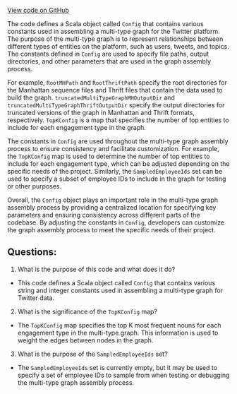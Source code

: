 [View code on GitHub](https://github.com/misbahsy/the-algorithm/src/scala/com/twitter/simclusters_v2/scio/multi_type_graph/assemble_multi_type_graph/Config.scala)

The code defines a Scala object called `Config` that contains various constants used in assembling a multi-type graph for the Twitter platform. The purpose of the multi-type graph is to represent relationships between different types of entities on the platform, such as users, tweets, and topics. The constants defined in `Config` are used to specify file paths, output directories, and other parameters that are used in the graph assembly process.

For example, `RootMHPath` and `RootThriftPath` specify the root directories for the Manhattan sequence files and Thrift files that contain the data used to build the graph. `truncatedMultiTypeGraphMHOutputDir` and `truncatedMultiTypeGraphThriftOutputDir` specify the output directories for truncated versions of the graph in Manhattan and Thrift formats, respectively. `TopKConfig` is a map that specifies the number of top entities to include for each engagement type in the graph.

The constants in `Config` are used throughout the multi-type graph assembly process to ensure consistency and facilitate customization. For example, the `TopKConfig` map is used to determine the number of top entities to include for each engagement type, which can be adjusted depending on the specific needs of the project. Similarly, the `SampledEmployeeIds` set can be used to specify a subset of employee IDs to include in the graph for testing or other purposes.

Overall, the `Config` object plays an important role in the multi-type graph assembly process by providing a centralized location for specifying key parameters and ensuring consistency across different parts of the codebase. By adjusting the constants in `Config`, developers can customize the graph assembly process to meet the specific needs of their project.
## Questions: 
 1. What is the purpose of this code and what does it do?
- This code defines a Scala object called `Config` that contains various string and integer constants used in assembling a multi-type graph for Twitter data.

2. What is the significance of the `TopKConfig` map?
- The `TopKConfig` map specifies the top K most frequent nouns for each engagement type in the multi-type graph. This information is used to weight the edges between nodes in the graph.

3. What is the purpose of the `SampledEmployeeIds` set?
- The `SampledEmployeeIds` set is currently empty, but it may be used to specify a set of employee IDs to sample from when testing or debugging the multi-type graph assembly process.
